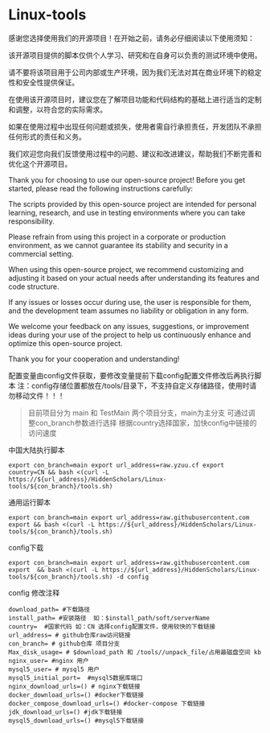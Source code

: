 # Linux-tools

感谢您选择使用我们的开源项目！在开始之前，请务必仔细阅读以下使用须知：

该开源项目提供的脚本仅供个人学习、研究和在自身可以负责的测试环境中使用。

请不要将该项目用于公司内部或生产环境，因为我们无法对其在商业环境下的稳定性和安全性提供保证。

在使用该开源项目时，建议您在了解项目功能和代码结构的基础上进行适当的定制和调整，以符合您的实际需求。

如果在使用过程中出现任何问题或损失，使用者需自行承担责任，开发团队不承担任何形式的责任和义务。

我们欢迎您向我们反馈使用过程中的问题、建议和改进建议，帮助我们不断完善和优化这个开源项目。

Thank you for choosing to use our open-source project! Before you get started, please read the following instructions carefully:

The scripts provided by this open-source project are intended for personal learning, research, and use in testing environments where you can take responsibility.

Please refrain from using this project in a corporate or production environment, as we cannot guarantee its stability and security in a commercial setting.

When using this open-source project, we recommend customizing and adjusting it based on your actual needs after understanding its features and code structure.

If any issues or losses occur during use, the user is responsible for them, and the development team assumes no liability or obligation in any form.

We welcome your feedback on any issues, suggestions, or improvement ideas during your use of the project to help us continuously enhance and optimize this open-source project.

Thank you for your cooperation and understanding!

配置变量由config文件获取，要修改变量提前下载config配置文件修改后再执行脚本
注：config存储位置都放在/tools/目录下，不支持自定义存储路径，使用时请勿移动文件！！！

> 目前项目分为 main 和 TestMain 两个项目分支，main为主分支 可通过调整con_branch参数进行选择
> 根据country选择国家，加快config中链接的访问速度

中国大陆执行脚本
```shell
export con_branch=main export url_address=raw.yzuu.cf export country=CN && bash <(curl -L https://${url_address}/HiddenScholars/Linux-tools/${con_branch}/tools.sh)
``` 

通用运行脚本
```shell
export con_branch=main export url_address=raw.githubusercontent.com export && bash <(curl -L https://${url_address}/HiddenScholars/Linux-tools/${con_branch}/tools.sh)
```

config下载
```shell
export con_branch=main export url_address=raw.githubusercontent.com  export  && bash <(curl -L https://${url_address}/HiddenScholars/Linux-tools/${con_branch}/tools.sh) -d config
```
config 修改注释
```text
download_path= #下载路径
install_path= #安装路径  如：$install_path/soft/serverName
country=  #国家代码 如：CN 选择config配置文件，使用较快的下载链接
url_address= # github仓库raw访问链接
con_branch= # github仓库 项目分支
Max_disk_usage= # $download_path 和 /tools//unpack_file/占用最磁盘空间 kb
nginx_user= #nginx 用户
mysql5_user= # mysql5 用户
mysql5_initial_port=  #mysql5数据库端口
nginx_download_urls=() # nginx下载链接
docker_download_urls=() #docker下载链接
docker_compose_download_urls=() #docker-compose 下载链接
jdk_download_urls=() #jdk下载链接
mysql5_download_urls=() #mysql5下载链接
```